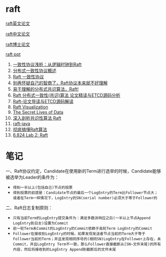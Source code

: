 # raft

[raft英文论文](https://raft.github.io/raft.pdf)

[raft中文论文](https://github.com/maemual/raft-zh_cn/blob/master/raft-zh_cn.md)

[raft博士论文](https://web.stanford.edu/~ouster/cgi-bin/papers/OngaroPhD.pdf)

[raft ppt](http://www2.cs.uh.edu/~paris/6360/PowerPoint/Raft.ppt)

1. [一致性协议浅析：从逻辑时钟到Raft](https://zhuanlan.zhihu.com/p/57109373)
2. [分布式一致性协议概述](https://zhuanlan.zhihu.com/p/130974371)
3. [Raft 一致性协议](https://zhuanlan.zhihu.com/p/29678067)
4. [别再怀疑自己的智商了，Raft协议本来就不好理解](https://zhuanlan.zhihu.com/p/36547283)
5. [易于理解的分布式共识算法，Raft!](https://www.bilibili.com/video/BV1Wy4y1K7zF?from=search&seid=17513827445260524308&spm_id_from=333.337.0.0)
6. [Raft 分布式一致性(共识)算法 论文精读与ETCD源码分析](https://www.bilibili.com/video/BV1CK4y127Lj?from=search&seid=12071754576012314707&spm_id_from=333.337.0.0)
7. [Raft-论文导读与ETCD源码解读](https://hardcore.feishu.cn/docs/doccnMRVFcMWn1zsEYBrbsDf8De)
8. [Raft Visualization](https://raft.github.io/)
9. [The Secret Lives of Data](http://thesecretlivesofdata.com/raft/)
10. [深入剖析共识性算法 Raft](https://xie.infoq.cn/article/e145b0ce120e0ad77495017d6)
11. [raft-java](https://github.com/wenweihu86/raft-java)
12. [彻底搞懂Raft算法](https://www.bilibili.com/video/BV1Ev411t7jh?from=search&seid=8166262473378527174&spm_id_from=333.337.0.0)
13. [6.824 Lab 2: Raft](https://pdos.csail.mit.edu/6.824/labs/lab-raft.html)

# 笔记
一、Raft协议约定，Candidate在使用新的Term进行选举的时候，Candidate能够被选举为Leader的条件为：

* `得到一半以上(包括自己)节点的投票`
* `得到投票的前提是：Candidate节点的最后一个LogEntry的Term比Follower节点大；或者在Term一样情况下，LogEntry的SN(serial number)必须大于等于Follower的`

二、Raft日志复制原则：
* `只有当前Term的LogEntry提交条件为：满足多数派响应之后(一半以上节点Append LogEntry到日志)设置为Commit`
* `前一轮Term未Commit的LogEntry的Commit依赖于高轮Term LogEntry的Commit`
* `Follower在接收到LogEntry的时候，如果发现发送者节点当前的Term大于等于Follower当前的Term；并且发现相同序号的(相同SN)LogEntry在Follower上存在，未Commit，并且LogEntry Term不一致，那么Follower直接截断从[SN~文件末尾)的所有内容，然后将接收到的LogEntry Append到截断后的文件末尾`
